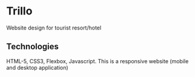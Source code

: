 # Trillo
Website design for tourist resort/hotel

## Technologies 
HTML-5, CSS3, Flexbox, Javascript. This is a responsive website (mobile and desktop application)
